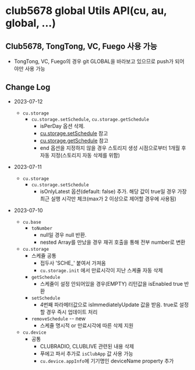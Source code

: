 # club5678 global Utils API(cu, au, global, ...)

## Club5678, TongTong, VC, Fuego 사용 가능

- TongTong, VC, Fuego의 경우 git GLOBAL을 바라보고 있으므로 push가 되어야만 사용 가능

## Change Log

- 2023-07-12
  - `cu.storage`
    - `cu.storage.setSchedule`, `cu.storage.getSchedule`
      - isPerDay 옵션 삭제.
      - [cu.storage.setSchedule](http://help.club5678.com:8000/cu.storage.html#.setSchedule) 참고
      - [cu.storage.getSchedule](http://help.club5678.com:8000/cu.storage.html#.getSchedule) 참고
      - end 옵션을 지정하지 않을 경우 스토리지 생성 시점으로부터 1개월 후 자동 지정(스토리지 자동 삭제를 위함)

- 2023-07-11
  - `cu.storage`
    - `cu.storage.setSchedule`
      - isOnlyLatest 옵션(default: false) 추가. 해당 값이 true일 경우 가장 최근 실행 시각만 체크(max가 2 이상으로 제어할 경우에 사용됨)

- 2023-07-10
  - `cu.base`
    - `toNumber`
      - null일 경우 null 반환.
      - nested Array를 만났을 경우 재귀 호출을 통해 전부 number로 변환
  - `cu.storage`
    - 스케쥴 공통
      - 접두사 'SCHE_' 붙여서 가져옴
      - `cu.storage.init` 에서 만료시각이 지난 스케쥴 자동 삭제
    - `getSchedule`
      - 스케쥴이 설정 안되어있을 경우(EMPTY) 리턴값을 isEnabled true 반환
    - `setSchedule`
      - 4번째 파라메터값으로 isImmediatelyUpdate 값을 받음. true로 설정할 경우 즉시 업데이트 처리
    - `removeSchedule` -- new
      - 스케쥴 명시적 or 만료시각에 따른 삭제 지원
  - `cu.device`
    - 공통
      - CLUBRADIO, CLUBLIVE 관련된 내용 삭제
      - 푸에고 파서 추가로 `isClubApp` 값 사용 가능
      - `cu.device.appInfo`에 기기명인 deviceName property 추가
